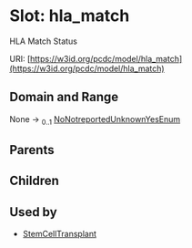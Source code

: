 
# Slot: hla_match


HLA Match Status

URI: [https://w3id.org/pcdc/model/hla_match](https://w3id.org/pcdc/model/hla_match)


## Domain and Range

None &#8594;  <sub>0..1</sub> [NoNotreportedUnknownYesEnum](NoNotreportedUnknownYesEnum.md)

## Parents


## Children


## Used by

 * [StemCellTransplant](StemCellTransplant.md)
